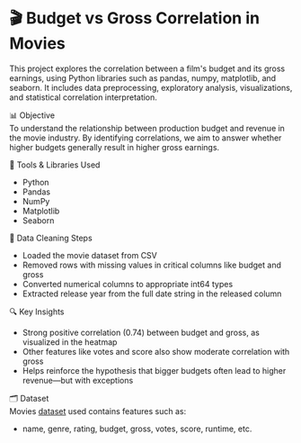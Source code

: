 # 🎬 Budget vs Gross Correlation in Movies  
This project explores the correlation between a film's budget and its gross earnings, using Python libraries such as pandas, numpy, matplotlib, and seaborn. It includes data preprocessing, exploratory analysis, visualizations, and statistical correlation interpretation.

📊 Objective  
To understand the relationship between production budget and revenue in the movie industry. By identifying correlations, we aim to answer whether higher budgets generally result in higher gross earnings.  

🧰 Tools & Libraries Used
- Python
- Pandas
- NumPy
- Matplotlib
- Seaborn
  
🧹 Data Cleaning Steps  
- Loaded the movie dataset from CSV  
- Removed rows with missing values in critical columns like budget and gross  
- Converted numerical columns to appropriate int64 types  
- Extracted release year from the full date string in the released column  
  
🔍 Key Insights  
- Strong positive correlation (0.74) between budget and gross, as visualized in the heatmap
- Other features like votes and score also show moderate correlation with gross
- Helps reinforce the hypothesis that bigger budgets often lead to higher revenue—but with exceptions
  
🗂️ Dataset  
Movies [dataset](https://www.kaggle.com/datasets/danielgrijalvas/movies) used contains features such as:
- name, genre, rating, budget, gross, votes, score, runtime, etc.


